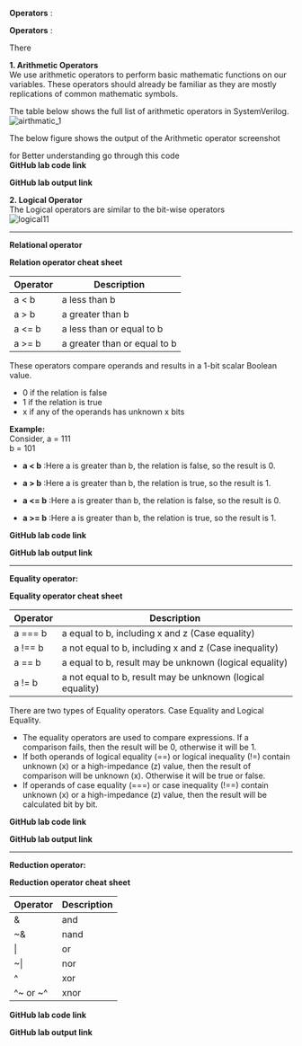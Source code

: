 **Operators** : 

****Operators****  :  


There  



**1. Arithmetic Operators**    
We use arithmetic operators to perform basic mathematic functions on our variables. These operators should already be familiar as they are mostly replications of common mathematic symbols.  

The table below shows the full list of arithmetic operators in SystemVerilog.    
![airthmatic_1](https://user-images.githubusercontent.com/106074838/188830091-fab594b8-522f-4c59-8fad-6268427aab03.PNG)  

The below figure shows the output of the Arithmetic operator screenshot  


for Better understanding go through this code  
**GitHub lab code link**     

**GitHub lab output link**   
  


**2. Logical Operator**  
The Logical operators are similar to the bit-wise operators  
![logical11](https://user-images.githubusercontent.com/106074838/188828213-e579ba4e-f5b2-40ae-aaca-03c14515a34e.PNG)

---

****Relational operator****

**Relation operator cheat sheet**

Operator | Description
-- | --
a < b | a less than b
a > b | a greater than b
a <= b | a less than or equal to b
a >= b | a greater than or equal to b


These operators compare operands and results in a 1-bit scalar Boolean value.  
* 0 if the relation is false   
* 1 if the relation is true   
* x if any of the operands has unknown x bits   



****Example:****  
Consider, a = 111     
          b = 101

*  **a < b** :Here a is greater than b, the relation is false, so the result is 0.


* **a > b** :Here a is greater than b,  the relation is true, so the result is 1.

*  **a <= b** :Here a is greater than b, the relation is false, so the result is 0.


*  **a >= b** :Here a is greater than b,  the relation is true, so the result is 1.

**GitHub lab code link**     

**GitHub lab output link**  


---

**Equality operator:**

**Equality operator cheat sheet**

Operator | Description
-- | --
a === b | a equal to b, including x and z (Case equality)
a !== b | a not equal to b, including x and z (Case inequality)
a == b | a equal to b, result may be unknown (logical equality)
a != b | a not equal to b, result may be unknown (logical equality)

There are two types of Equality operators. Case Equality and Logical Equality.  

* The equality operators are used to compare expressions. If a comparison fails, then the result will be 0, otherwise it will be 1.
* If both operands of logical equality (==) or logical inequality (!=) contain unknown (x) or a high-impedance (z) value, then the result of comparison will be unknown (x). Otherwise it will be true or false.
* If operands of case equality (===) or case inequality (!==) contain unknown (x) or a high-impedance (z) value, then the result will be calculated bit by bit.

**GitHub lab code link**     

**GitHub lab output link**  

---

**Reduction operator:**

**Reduction operator cheat sheet**


Operator | Description
-- | --
& | and
~& | nand
\| | or
~\| | nor
^ | xor
^~ or ~^ | xnor

**GitHub lab code link**     

**GitHub lab output link**  


